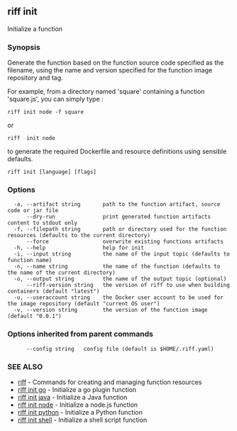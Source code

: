 ## riff init

Initialize a function

### Synopsis


Generate the function based on the function source code specified as the filename, using the name
  and version specified for the function image repository and tag. 

For example, from a directory named 'square' containing a function 'square.js', you can simply type :

    riff init node -f square

  or

    riff  init node

to generate the required Dockerfile and resource definitions using sensible defaults.

```
riff init [language] [flags]
```

### Options

```
  -a, --artifact string       path to the function artifact, source code or jar file
      --dry-run               print generated function artifacts content to stdout only
  -f, --filepath string       path or directory used for the function resources (defaults to the current directory)
      --force                 overwrite existing functions artifacts
  -h, --help                  help for init
  -i, --input string          the name of the input topic (defaults to function name)
  -n, --name string           the name of the function (defaults to the name of the current directory)
  -o, --output string         the name of the output topic (optional)
      --riff-version string   the version of riff to use when building containers (default "latest")
  -u, --useraccount string    the Docker user account to be used for the image repository (default "current OS user")
  -v, --version string        the version of the function image (default "0.0.1")
```

### Options inherited from parent commands

```
      --config string   config file (default is $HOME/.riff.yaml)
```

### SEE ALSO
* [riff](riff.md)	 - Commands for creating and managing function resources
* [riff init go](riff_init_go.md)	 - Initialize a go plugin function
* [riff init java](riff_init_java.md)	 - Initialize a Java function
* [riff init node](riff_init_node.md)	 - Initialize a node.js function
* [riff init python](riff_init_python.md)	 - Initialize a Python function
* [riff init shell](riff_init_shell.md)	 - Initialize a shell script function

